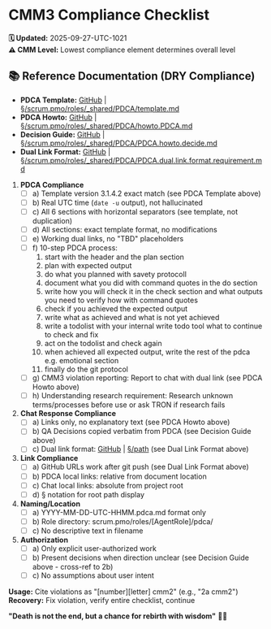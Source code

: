 # CMM3 Compliance Checklist

**🗓️ Updated:** 2025-09-27-UTC-1021  
**⚠️ CMM Level:** Lowest compliance element determines overall level

## **📚 Reference Documentation (DRY Compliance)**
- **PDCA Template:** [GitHub](https://github.com/Cerulean-Circle-GmbH/Web4Articles/blob/dev/2025-09-24-UTC-1028/scrum.pmo/roles/_shared/PDCA/template.md) | [§/scrum.pmo/roles/_shared/PDCA/template.md](../../_shared/PDCA/template.md)
- **PDCA Howto:** [GitHub](https://github.com/Cerulean-Circle-GmbH/Web4Articles/blob/dev/2025-09-24-UTC-1028/scrum.pmo/roles/_shared/PDCA/howto.PDCA.md) | [§/scrum.pmo/roles/_shared/PDCA/howto.PDCA.md](../../_shared/PDCA/howto.PDCA.md)
- **Decision Guide:** [GitHub](https://github.com/Cerulean-Circle-GmbH/Web4Articles/blob/dev/2025-09-24-UTC-1028/scrum.pmo/roles/_shared/PDCA/PDCA.howto.decide.md) | [§/scrum.pmo/roles/_shared/PDCA/PDCA.howto.decide.md](../../_shared/PDCA/PDCA.howto.decide.md)
- **Dual Link Format:** [GitHub](https://github.com/Cerulean-Circle-GmbH/Web4Articles/blob/dev/2025-09-24-UTC-1028/scrum.pmo/roles/_shared/PDCA/PDCA.dual.link.format.requirement.md) | [§/scrum.pmo/roles/_shared/PDCA/PDCA.dual.link.format.requirement.md](../../_shared/PDCA/PDCA.dual.link.format.requirement.md)

1. **PDCA Compliance**
   - [ ] a) Template version 3.1.4.2 exact match (see PDCA Template above)
   - [ ] b) Real UTC time (`date -u` output), not hallucinated
   - [ ] c) All 6 sections with horizontal separators (see template, not duplication)
   - [ ] d) All sections: exact template format, no modifications
   - [ ] e) Working dual links, no "TBD" placeholders
   - [ ] f) 10-step PDCA process:
     1. start with the header and the plan section
     2. plan with expected output
     3. do what you planned with savety protocoll
     4. document what you did with command quotes in the do section
     5. write how you will check it in the check section and what outputs you need to verify how with command quotes
     5. check if you achieved the expected output
     6. write what as achieved and what is not yet achieved
     7. write a todolist with your internal write todo tool what to continue to check and fix
     8. act on the todolist and check again
     9. when achieved all expected output, write the rest of the pdca e.g. emotional section
     10. finally do the git protocol
   - [ ] g) CMM3 violation reporting: Report to chat with dual link (see PDCA Howto above)
   - [ ] h) Understanding research requirement: Research unknown terms/processes before use or ask TRON if research fails

2. **Chat Response Compliance**  
   - [ ] a) Links only, no explanatory text (see PDCA Howto above)
   - [ ] b) QA Decisions copied verbatim from PDCA (see Decision Guide above)
   - [ ] c) Dual link format: [GitHub](URL) | [§/path](path) (see Dual Link Format above)

3. **Link Compliance**
   - [ ] a) GitHub URLs work after git push (see Dual Link Format above)
   - [ ] b) PDCA local links: relative from document location
   - [ ] c) Chat local links: absolute from project root
   - [ ] d) § notation for root path display

4. **Naming/Location**
   - [ ] a) YYYY-MM-DD-UTC-HHMM.pdca.md format only
   - [ ] b) Role directory: scrum.pmo/roles/[AgentRole]/pdca/
   - [ ] c) No descriptive text in filename

5. **Authorization**
   - [ ] a) Only explicit user-authorized work
   - [ ] b) Present decisions when direction unclear (see Decision Guide above - cross-ref to 2b)
   - [ ] c) No assumptions about user intent

**Usage:** Cite violations as "[number][letter] cmm2" (e.g., "2a cmm2")  
**Recovery:** Fix violation, verify entire checklist, continue

**"Death is not the end, but a chance for rebirth with wisdom"** 🔄✨
